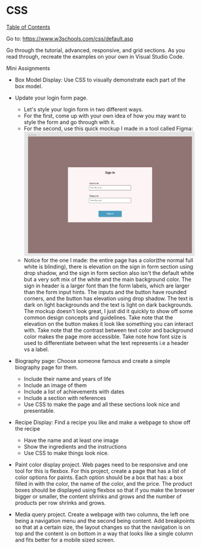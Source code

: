 # CSS

[Table of Contents](../readme.md)

Go to: <https://www.w3schools.com/css/default.asp>

Go through the tutorial, advanced, responsive, and grid sections.  As you read through, recreate the examples on your own in Visual Studio Code.

Mini Assignments

* Box Model Display: Use CSS to visually demonstrate each part of the box model.

* Update your login form page.  
  * Let's style your login form in two different ways.
  * For the first, come up with your own idea of how you may want to style the form and go through with it.
  * For the second, use this quick mockup I made in a tool called Figma: ![Form CSS mockup](../images/login_form_css.JPG)
  * Notice for the one I made: the entire page has a color(the normal full white is blinding), there is elevation on the sign in form section using drop shadow, and the sign in form section also isn't the default white but a very soft mix of the white and the main background color. The sign in header is a larger font than the form labels, which are larger than the form input hints. The inputs and the button have rounded corners, and the button has elevation using drop shadow.  The text is dark on light backgrounds and the text is light on dark backgrounds.  The mockup doesn't look great, I just did it quickly to show off some common design concepts and guidelines.  Take note that the elevation on the button makes it look like something you can interact with.  Take note that the contrast between text color and background color makes the page more accessible.  Take note how font size is used to differentiate between what the text represents i.e a header vs a label.

* Biography page: Choose someone famous and create a simple biography page for them.
  * Include their name and years of life
  * Include an image of them
  * Include a list of achievements with dates
  * Include a section with references
  * Use CSS to make the page and all these sections look nice and presentable.  

* Recipe Display: Find a recipe you like and make a webpage to show off the recipe
  * Have the name and at least one image
  * Show the ingredients and the instructions
  * Use CSS to make things look nice.

* Paint color display project. Web pages need to be responsive and one tool for this is flexbox.  For this project, create a page that has a list of color options for paints.  Each option should be a box that has: a box filled in with the color, the name of the color, and the price.  The product boxes should be displayed using flexbox so that if you make the browser bigger or smaller, the content shrinks and grows and the number of products per row shrinks and grows.  

* Media query project. Create a webpage with two columns, the left one being a navigation menu and the second being content.  Add breakpoints so that at a certain size, the layout changes so that the navigation is on top and the content is on bottom in a way that looks like a single column and fits better for a mobile sized screen.
